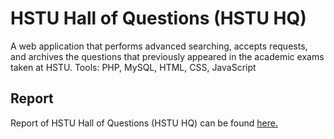 # HSTU Hall of Questions (HSTU HQ)
A web application that performs advanced searching, accepts requests, and archives the questions that previously appeared in the academic exams taken at HSTU.
Tools: PHP, MySQL, HTML, CSS, JavaScript
## Report
Report of HSTU Hall of Questions (HSTU HQ) can be found [here.](https://github.com/RahmanMoshiur00/HSTU-HQ/blob/main/Report/HSTU%20Hall%20of%20Questions%20Report.pdf)
